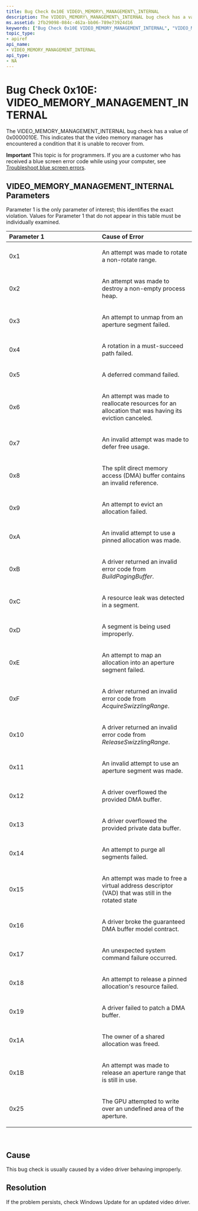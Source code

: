 ```yaml
---
title: Bug Check 0x10E VIDEO\_MEMORY\_MANAGEMENT\_INTERNAL
description: The VIDEO\_MEMORY\_MANAGEMENT\_INTERNAL bug check has a value of 0x0000010E. This indicates that the video memory manager has encountered a condition that it is unable to recover from.
ms.assetid: 2fb29098-084c-462a-bb06-789e73924d16
keywords: ["Bug Check 0x10E VIDEO_MEMORY_MANAGEMENT_INTERNAL", "VIDEO_MEMORY_MANAGEMENT_INTERNAL"]
topic_type:
- apiref
api_name:
- VIDEO_MEMORY_MANAGEMENT_INTERNAL
api_type:
- NA
---
```


# Bug Check 0x10E: VIDEO\_MEMORY\_MANAGEMENT\_INTERNAL


The VIDEO\_MEMORY\_MANAGEMENT\_INTERNAL bug check has a value of 0x0000010E. This indicates that the video memory manager has encountered a condition that it is unable to recover from.

**Important** This topic is for programmers. If you are a customer who has received a blue screen error code while using your computer, see [Troubleshoot blue screen errors](http://windows.microsoft.com/windows-10/troubleshoot-blue-screen-errors).

## VIDEO\_MEMORY\_MANAGEMENT\_INTERNAL Parameters


Parameter 1 is the only parameter of interest; this identifies the exact violation. Values for Parameter 1 that do not appear in this table must be individually examined.

<table>
<colgroup>
<col width="50%" />
<col width="50%" />
</colgroup>
<thead>
<tr class="header">
<th align="left">Parameter 1</th>
<th align="left">Cause of Error</th>
</tr>
</thead>
<tbody>
<tr class="odd">
<td align="left"><p>0x1</p></td>
<td align="left"><p>An attempt was made to rotate a non-rotate range.</p></td>
</tr>
<tr class="even">
<td align="left"><p>0x2</p></td>
<td align="left"><p>An attempt was made to destroy a non-empty process heap.</p></td>
</tr>
<tr class="odd">
<td align="left"><p>0x3</p></td>
<td align="left"><p>An attempt to unmap from an aperture segment failed.</p></td>
</tr>
<tr class="even">
<td align="left"><p>0x4</p></td>
<td align="left"><p>A rotation in a must-succeed path failed.</p></td>
</tr>
<tr class="odd">
<td align="left"><p>0x5</p></td>
<td align="left"><p>A deferred command failed.</p></td>
</tr>
<tr class="even">
<td align="left"><p>0x6</p></td>
<td align="left"><p>An attempt was made to reallocate resources for an allocation that was having its eviction canceled.</p></td>
</tr>
<tr class="odd">
<td align="left"><p>0x7</p></td>
<td align="left"><p>An invalid attempt was made to defer free usage.</p></td>
</tr>
<tr class="even">
<td align="left"><p>0x8</p></td>
<td align="left"><p>The split direct memory access (DMA) buffer contains an invalid reference.</p></td>
</tr>
<tr class="odd">
<td align="left"><p>0x9</p></td>
<td align="left"><p>An attempt to evict an allocation failed.</p></td>
</tr>
<tr class="even">
<td align="left"><p>0xA</p></td>
<td align="left"><p>An invalid attempt to use a pinned allocation was made.</p></td>
</tr>
<tr class="odd">
<td align="left"><p>0xB</p></td>
<td align="left"><p>A driver returned an invalid error code from <em>BuildPagingBuffer</em>.</p></td>
</tr>
<tr class="even">
<td align="left"><p>0xC</p></td>
<td align="left"><p>A resource leak was detected in a segment.</p></td>
</tr>
<tr class="odd">
<td align="left"><p>0xD</p></td>
<td align="left"><p>A segment is being used improperly.</p></td>
</tr>
<tr class="even">
<td align="left"><p>0xE</p></td>
<td align="left"><p>An attempt to map an allocation into an aperture segment failed.</p></td>
</tr>
<tr class="odd">
<td align="left"><p>0xF</p></td>
<td align="left"><p>A driver returned an invalid error code from <em>AcquireSwizzlingRange</em>.</p></td>
</tr>
<tr class="even">
<td align="left"><p>0x10</p></td>
<td align="left"><p>A driver returned an invalid error code from <em>ReleaseSwizzlingRange</em>.</p></td>
</tr>
<tr class="odd">
<td align="left"><p>0x11</p></td>
<td align="left"><p>An invalid attempt to use an aperture segment was made.</p></td>
</tr>
<tr class="even">
<td align="left"><p>0x12</p></td>
<td align="left"><p>A driver overflowed the provided DMA buffer.</p></td>
</tr>
<tr class="odd">
<td align="left"><p>0x13</p></td>
<td align="left"><p>A driver overflowed the provided private data buffer.</p></td>
</tr>
<tr class="even">
<td align="left"><p>0x14</p></td>
<td align="left"><p>An attempt to purge all segments failed.</p></td>
</tr>
<tr class="odd">
<td align="left"><p>0x15</p></td>
<td align="left"><p>An attempt was made to free a virtual address descriptor (VAD) that was still in the rotated state</p></td>
</tr>
<tr class="even">
<td align="left"><p>0x16</p></td>
<td align="left"><p>A driver broke the guaranteed DMA buffer model contract.</p></td>
</tr>
<tr class="odd">
<td align="left"><p>0x17</p></td>
<td align="left"><p>An unexpected system command failure occurred.</p></td>
</tr>
<tr class="even">
<td align="left"><p>0x18</p></td>
<td align="left"><p>An attempt to release a pinned allocation's resource failed.</p></td>
</tr>
<tr class="odd">
<td align="left"><p>0x19</p></td>
<td align="left"><p>A driver failed to patch a DMA buffer.</p></td>
</tr>
<tr class="even">
<td align="left"><p>0x1A</p></td>
<td align="left"><p>The owner of a shared allocation was freed.</p></td>
</tr>
<tr class="odd">
<td align="left"><p>0x1B</p></td>
<td align="left"><p>An attempt was made to release an aperture range that is still in use.</p></td>
</tr>
<tr class="even">
<td align="left"><p>0x25</p></td>
<td align="left"><p>The GPU attempted to write over an undefined area of the aperture.</p></td>
</tr>
</tbody>
</table>

 

Cause
-----

This bug check is usually caused by a video driver behaving improperly.

Resolution
----------

If the problem persists, check Windows Update for an updated video driver.

 

 




